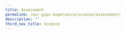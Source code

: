 ```yaml
---
title: Assessment
permalink: /our-gsps-experience/science/assessment/
description: ""
third_nav_title: Science
---
```

